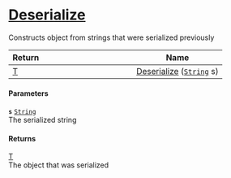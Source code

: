 # [Deserialize](./SerializationHelper--Deserialize.md)

Constructs object from strings that were serialized previously

| Return&nbsp; &nbsp; &nbsp; &nbsp; &nbsp; &nbsp; &nbsp; &nbsp; &nbsp; &nbsp; &nbsp; &nbsp; &nbsp; &nbsp; &nbsp; &nbsp; &nbsp; &nbsp; &nbsp; &nbsp; &nbsp; | Name | 
| --- | --- | 
| [T](./SerializationHelper--Deserialize.md) | [Deserialize](./SerializationHelper--Deserialize.md) ([`String`](https://docs.microsoft.com/en-us/dotnet/api/System.String) s) | 


#### Parameters
**`s`**  [`String`](https://docs.microsoft.com/en-us/dotnet/api/System.String)<br>The serialized string
#### Returns
[T](./SerializationHelper--Deserialize.md)<br>
The object that was serialized